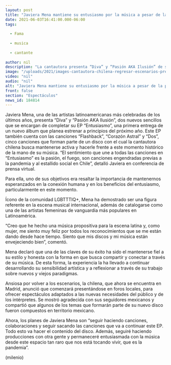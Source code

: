```yaml
---
layout: post
title: "Javiera Mena mantiene su entusiasmo por la música a pesar de la pandemia"
date: 2021-06-03T16:41:00.000-06:00
tags:
  
  - Fama
  
  - musica
  
  - cantante
  
author: nil
description: "La cantautora presenta “Diva” y “Pasión AKA Ilusión” de su EP “Entusiasmo” y prepara nuevos temas para integrar el resto de su producción."
image: "/uploads/2021/images-cantautora-chilena-regresar-escenarios-presentaciones_0_45_852_530.jpeg"
video: "nil"
audio: "nil"
alt: "Javiera Mena mantiene su entusiasmo por la música a pesar de la pandemia"
front: false
section: "Espectáculos"
news_id: 184814
---
```


Javiera Mena, una de las artistas latinoamericanas más celebradas de los últimos años, presenta “Diva” y “Pasión AKA Ilusión”, dos nuevos sencillos que se encargan de completar su EP “Entusiasmo”, una primera entrega de un nuevo álbum que planea estrenar a principios del próximo año. Este EP también cuenta con las canciones “Flashback”, “Corazón Astral” y “Dos”, cinco canciones que forman parte de un disco con el cual la cantautora chilena busca mantenerse activa y hacerle frente a este momento histórico de la mano de su música. “El sentimiento que une a todas las canciones en “Entusiasmo” es la pasión, el fuego, son canciones engendradas previas a la pandemia y al estallido social en Chile”, detalló Javiera en conferencia de prensa virtual. 

Para ella, uno de sus objetivos era resaltar la importancia de mantenernos esperanzados en la conexión humana y en los beneficios del entusiasmo, particularmente en este momento. 

Ícono de la comunidad LGBTTTIQ+, Mena ha demostrado ser una figura referente en la escena musical internacional, además de catalogarse como una de las artistas femeninas de vanguardia más populares en Latinoamérica. 

“Creo que he hecho una música propositiva para la escena latina y, como mujer, me siento muy feliz por todos los reconocimientos que se me están dando desde hace tiempo. Siento que mis discos y mi música están envejeciendo bien”, comentó. 

Mena declaró que una de las claves de su éxito ha sido el mantenerse fiel a su estilo y honesta con la forma en que busca compartir y conectar a través de su música. De esta forma, la experiencia la ha llevado a continuar desarrollando su sensibilidad artística y a reflexionar a través de su trabajo sobre nuevos y viejos paradigmas. 

Ansiosa por volver a los escenarios, la chilena, que ahora se encuentra en Madrid, anunció que comenzará presentándose en foros locales, para ofrecer espectáculos adaptados a las nuevas necesidades del público y de los intérpretes. Se mostró agradecida con sus seguidores mexicanos y compartió que algunos de los temas que formarán parte de su nuevo disco fueron compuestos en territorio mexicano. 

Ahora, los planes de Javiera Mena son “seguir haciendo canciones, colaboraciones y seguir sacando las canciones que va a continuar este EP. Todo esto va hacer el contenido del disco. Además, seguiré haciendo producciones con otra gente y permaneceré entusiasmada con la música desde este espacio tan raro que nos está tocando vivir, que es la pandemia”. 

(milenio)